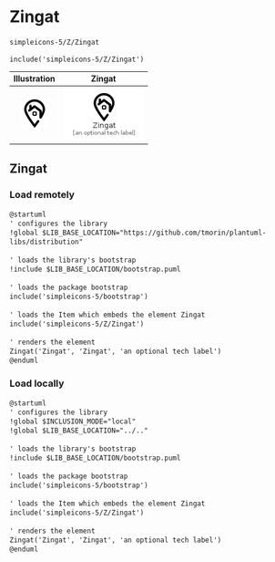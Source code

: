 # Zingat


```text
simpleicons-5/Z/Zingat
```

```text
include('simpleicons-5/Z/Zingat')
```



| Illustration | Zingat |
| :---: | :---: |
| ![illustration for Illustration](../../simpleicons-5/Z/Zingat.png) | ![illustration for Zingat](../../simpleicons-5/Z/Zingat.Local.png) |




## Zingat

### Load remotely
```plantuml
@startuml
' configures the library
!global $LIB_BASE_LOCATION="https://github.com/tmorin/plantuml-libs/distribution"

' loads the library's bootstrap
!include $LIB_BASE_LOCATION/bootstrap.puml

' loads the package bootstrap
include('simpleicons-5/bootstrap')

' loads the Item which embeds the element Zingat
include('simpleicons-5/Z/Zingat')

' renders the element
Zingat('Zingat', 'Zingat', 'an optional tech label')
@enduml
```

### Load locally
```plantuml
@startuml
' configures the library
!global $INCLUSION_MODE="local"
!global $LIB_BASE_LOCATION="../.."

' loads the library's bootstrap
!include $LIB_BASE_LOCATION/bootstrap.puml

' loads the package bootstrap
include('simpleicons-5/bootstrap')

' loads the Item which embeds the element Zingat
include('simpleicons-5/Z/Zingat')

' renders the element
Zingat('Zingat', 'Zingat', 'an optional tech label')
@enduml
```

